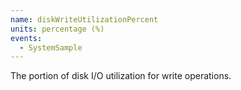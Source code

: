 ```yaml
---
name: diskWriteUtilizationPercent
units: percentage (%)
events:
  - SystemSample
---
```


The portion of disk I/O utilization for write operations.